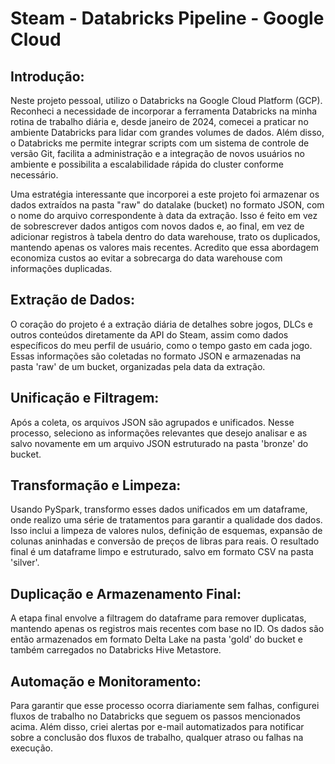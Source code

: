 # Steam - Databricks Pipeline - Google Cloud


## Introdução: 
Neste projeto pessoal, utilizo o Databricks na Google Cloud Platform (GCP). Reconheci a necessidade de incorporar a ferramenta Databricks na minha rotina de trabalho diária e, desde janeiro de 2024, comecei a praticar no ambiente Databricks para lidar com grandes volumes de dados. Além disso, o Databricks me permite integrar scripts com um sistema de controle de versão Git, facilita a administração e a integração de novos usuários no ambiente e possibilita a escalabilidade rápida do cluster conforme necessário.

Uma estratégia interessante que incorporei a este projeto foi armazenar os dados extraídos na pasta "raw" do datalake (bucket) no formato JSON, com o nome do arquivo correspondente à data da extração. Isso é feito em vez de sobrescrever dados antigos com novos dados e, ao final, em vez de adicionar registros à tabela dentro do data warehouse, trato os duplicados, mantendo apenas os valores mais recentes. Acredito que essa abordagem economiza custos ao evitar a sobrecarga do data warehouse com informações duplicadas.

## Extração de Dados:
O coração do projeto é a extração diária de detalhes sobre jogos, DLCs e outros conteúdos diretamente da API do Steam, assim como dados específicos do meu perfil de usuário, como o tempo gasto em cada jogo. Essas informações são coletadas no formato JSON e armazenadas na pasta 'raw' de um bucket, organizadas pela data da extração.

## Unificação e Filtragem:
Após a coleta, os arquivos JSON são agrupados e unificados. Nesse processo, seleciono as informações relevantes que desejo analisar e as salvo novamente em um arquivo JSON estruturado na pasta 'bronze' do bucket.

## Transformação e Limpeza:
Usando PySpark, transformo esses dados unificados em um dataframe, onde realizo uma série de tratamentos para garantir a qualidade dos dados. Isso inclui a limpeza de valores nulos, definição de esquemas, expansão de colunas aninhadas e conversão de preços de libras para reais. O resultado final é um dataframe limpo e estruturado, salvo em formato CSV na pasta 'silver'.

## Duplicação e Armazenamento Final:
A etapa final envolve a filtragem do dataframe para remover duplicatas, mantendo apenas os registros mais recentes com base no ID. Os dados são então armazenados em formato Delta Lake na pasta 'gold' do bucket e também carregados no Databricks Hive Metastore.


## Automação e Monitoramento:
Para garantir que esse processo ocorra diariamente sem falhas, configurei fluxos de trabalho no Databricks que seguem os passos mencionados acima. Além disso, criei alertas por e-mail automatizados para notificar sobre a conclusão dos fluxos de trabalho, qualquer atraso ou falhas na execução.
